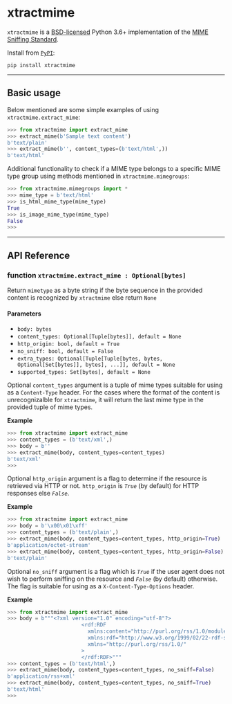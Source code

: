 # xtractmime

`xtractmime` is a [BSD-licensed](https://opensource.org/licenses/BSD-3-Clause)
Python 3.6+ implementation of the [MIME Sniffing
Standard](https://mimesniff.spec.whatwg.org/).

Install from [`PyPI`](https://pypi.python.org/pypi/xtractmime):

```
pip install xtractmime
```

---

## Basic usage

Below mentioned are some simple examples of using `xtractmime.extract_mime`:

```python
>>> from xtractmime import extract_mime
>>> extract_mime(b'Sample text content')
b'text/plain'
>>> extract_mime(b'', content_types=(b'text/html',))
b'text/html'
```

Additional functionality to check if a MIME type belongs to a specific MIME type group using 
methods mentioned in `xtractmime.mimegroups`:

```python
>>> from xtractmime.mimegroups import *
>>> mime_type = b'text/html'
>>> is_html_mime_type(mime_type)
True
>>> is_image_mime_type(mime_type)
False
>>>
```

---

## API Reference

### function `xtractmime.extract_mime : Optional[bytes]`

Return `mimetype` as a byte string if the byte sequence in the provided content is recognized by `xtractmime`
else return `None`

#### Parameters

* `body: bytes`
* `content_types: Optional[Tuple[bytes]], default = None`
* `http_origin: bool, default = True`
* `no_sniff: bool, default = False`
* `extra_types: Optional[Tuple[Tuple[bytes, bytes, Optional[Set[bytes]], bytes], ...]], default = None`
* `supported_types: Set[bytes], default = None`

Optional `content_types` argument is a tuple of mime types suitable for using as a `Content-Type` header.
For the cases where the format of the content is unrecognizalble for `xtractmime`, it will return
the last mime type in the provided tuple of mime types.

**Example**

```python
>>> from xtractmime import extract_mime
>>> content_types = (b'text/xml',)
>>> body = b''
>>> extract_mime(body, content_types=content_types)
b'text/xml'
>>> 
```

Optional `http_origin` argument is a flag to determine if the resource is retrieved via HTTP or not.
`http_origin` is *`True`* (by default) for HTTP responses else *`False`*.

**Example**

```python
>>> from xtractmime import extract_mime
>>> body = b'\x00\x01\xff'
>>> content_types = (b'text/plain',)
>>> extract_mime(body, content_types=content_types, http_origin=True)
b'application/octet-stream'
>>> extract_mime(body, content_types=content_types, http_origin=False)
b'text/plain'
```

Optional `no_sniff` argument is a flag which is *`True`* if the user agent does not wish to
perform sniffing on the resource and *`False`* (by default) otherwise. The flag is suitable
for using as a `X-Content-Type-Options` header.

**Example**

```python
>>> from xtractmime import extract_mime
>>> body = b"""<?xml version="1.0" encoding="utf-8"?>
                        <rdf:RDF
                          xmlns:content="http://purl.org/rss/1.0/modules/content/"
                          xmlns:rdf="http://www.w3.org/1999/02/22-rdf-syntax-ns#"
                          xmlns="http://purl.org/rss/1.0/"
                        >
                        </rdf:RDF>"""
>>> content_types = (b'text/html',)
>>> extract_mime(body, content_types=content_types, no_sniff=False)
b'application/rss+xml'
>>> extract_mime(body, content_types=content_types, no_sniff=True)
b'text/html'
>>>
```
